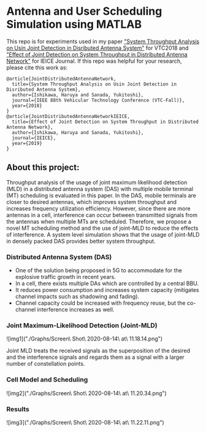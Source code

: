 # Antenna and User Scheduling Simulation using MATLAB

This repo is for experiments used in my paper ["System Throughput Analysis on Usin Joint Detection in Disributed Antenna System"](https://ieeexplore.ieee.org/document/8690889) for VTC2018 and ["Effect of Joint Detection on System Throughput in Distributed Antenna Network"](https://www.jstage.jst.go.jp/article/transcom/E102.B/3/E102.B_2018EBP3077/_article) for IEICE Journal.
If this repo was helpful for your research, please cite this work as:
```
@article{JointDistributedAntennaNetwork,
  title={System Throughput Analysis on Usin Joint Detection in Disributed Antenna System},
  author={Ishikawa, Haruya and Sanada, Yukitoshi},
  journal={IEEE 88th Vehicular Technology Conference (VTC-Fall)},
  year={2018}
}
@article{JointDistributedAntennaNetworkIEICE,
  title={Effect of Joint Detection on System Throughput in Distributed Antenna Network},
  author={Ishikawa, Haruya and Sanada, Yukitoshi},
  journal={IEICE},
  year={2019}
}
```

## About this project:

Throughput analysis of the usage of joint maximum likelihood detection (MLD) in a distributed antenna system (DAS) with multiple mobile terminal (MT) scheduling is evaluated in this paper. In the DAS, mobile terminals are closer to desired antennas, which improves system throughput and increases frequency utilization efficiency. However, since there are more antennas in a cell, interference can occur between transmitted signals from the antennas when multiple MTs are scheduled. Therefore, we propose a novel MT scheduling method and the use of joint-MLD to reduce the effects of interference. A system level simulation shows that the usage of joint-MLD in densely packed DAS provides better system throughput. 

### Distributed Antenna System (DAS)

- One of the solution being proposed in 5G to accommodate for the explosive traffic growth in recent years.
- In a cell, there exists multiple DAs which are controlled by a central BBU.
- It reduces power consumption and increases system capacity (mitigates channel impacts such as shadowing and fading).
- Channel capacity could be increased with frequency reuse, but the co-channel interference increases as well.

### Joint Maximum-Likelihood Detection (Joint-MLD)

![img1]("./Graphs/Screen\ Shot\ 2020-08-14\ at\ 11.18.14.png")

Joint MLD treats the received signals as the superposition of the desired and the interference signals and regards them as a signal with a larger number of constellation points.

### Cell Model and Scheduling

![img2]("./Graphs/Screen\ Shot\ 2020-08-14\ at\ 11.20.34.png")


### Results

![img3]("./Graphs/Screen\ Shot\ 2020-08-14\ at\ 11.22.11.png")

